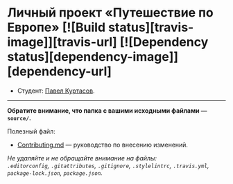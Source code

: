 # Личный проект «Путешествие по Европе» [![Build status][travis-image]][travis-url] [![Dependency status][dependency-image]][dependency-url]

* Студент: [Павел Куртасов](https://up.htmlacademy.ru/adaptive/19/user/1145825).

---

**Обратите внимание, что папка с вашими исходными файлами — `source/`.**

Полезный файл:

- [Contributing.md](Contributing.md) — руководство по внесению изменений.

_Не удаляйте и не обращайте внимание на файлы:_<br>
_`.editorconfig`, `.gitattributes`, `.gitignore`, `.stylelintrc`, `.travis.yml`, `package-lock.json`, `package.json`._
